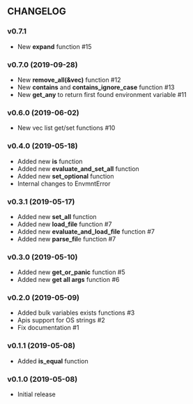 ## CHANGELOG

### v0.7.1

* New **expand** function #15

### v0.7.0 (2019-09-28)

* New **remove_all(&vec)** function #12
* New **contains** and **contains_ignore_case** function #13
* New **get_any** to return first found environment variable #11

### v0.6.0 (2019-06-02)

* New vec<string> list get/set functions #10

### v0.4.0 (2019-05-18)

* Added new **is** function
* Added new **evaluate_and_set_all** function
* Added new **set_optional** function
* Internal changes to EnvmntError

### v0.3.1 (2019-05-17)

* Added new **set_all** function
* Added new **load_file** function #7
* Added new **evaluate_and_load_file** function #7
* Added new **parse_fil**e function #7

### v0.3.0 (2019-05-10)

* Added new **get_or_panic** function #5
* Added new **get all args** function #6

### v0.2.0 (2019-05-09)

* Added bulk variables exists functions #3
* Apis support for OS strings #2
* Fix documentation #1

### v0.1.1 (2019-05-08)

* Added **is_equal** function

### v0.1.0 (2019-05-08)

* Initial release
